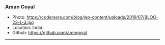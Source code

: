 ### Aman Goyal
- Photo: https://codersera.com/blog/wp-content/uploads/2019/07/BLOG-23-L-3.jpg
- Location: India
- Github: https://github.com/amngoyal
***
